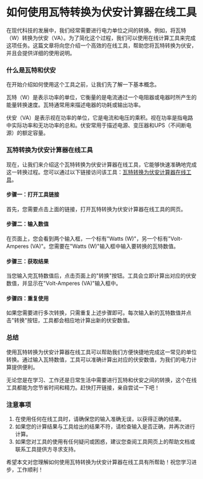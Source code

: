 如何使用瓦特转换为伏安计算器在线工具
==================

在现代科技的发展中，我们经常需要进行电力单位之间的转换。例如，将瓦特（W）转换为伏安（VA）。为了简化这个过程，我们可以使用在线计算工具来完成这项任务。这篇文章将向您介绍一个高效的在线工具，帮助您将瓦特转换为伏安，并且会提供详细的使用说明。

### 什么是瓦特和伏安

在开始介绍如何使用这个工具之前，让我们先了解一下基本概念。

瓦特（W）是表示功率的单位，它衡量的是电流通过一个电阻器或电器时所产生的能量转换速度。瓦特通常用来描述电器的功耗或输出功率。

伏安（VA）是表示视在功率的单位，它是电流和电压的乘积。视在功率是指电路中实际功率和无功功率的总和。伏安常用于描述电源、变压器和UPS（不间断电源）的额定容量。

### 瓦特转换为伏安计算器在线工具

现在，让我们来介绍这个瓦特转换为伏安计算器在线工具，它能够快速准确地完成这一转换过程。您可以通过以下链接访问该工具：[瓦特转换为伏安计算器在线工具](https://www.onlinecalculatorsfree.com/zh-cn/tools/watt-to-volt-amps-calculator.html)。

#### 步骤一：打开工具链接

首先，您需要点击上面的链接，打开瓦特转换为伏安计算器在线工具的网页。

#### 步骤二：输入数值

在页面上，您会看到两个输入框，一个标有"Watts (W)"，另一个标有"Volt-Amperes (VA)"。您需要在"Watts (W)"输入框中输入要转换的瓦特数值。

#### 步骤三：获取结果

当您输入完瓦特数值后，点击页面上的"转换"按钮。工具会立即计算出对应的伏安数值，并显示在"Volt-Amperes (VA)"输入框中。

#### 步骤四：重复使用

如果您需要进行多次转换，只需重复上述步骤即可。每次输入新的瓦特数值并点击"转换"按钮，工具都会相应地计算出新的伏安数值。

### 总结

使用瓦特转换为伏安计算器在线工具可以帮助我们方便快捷地完成这一常见的单位转换。通过输入瓦特数值，工具可以准确计算出对应的伏安数值，为我们的电力计算提供便利。

无论您是在学习、工作还是日常生活中需要进行瓦特和伏安之间的转换，这个在线工具都能为您节省时间和精力。赶快打开链接，亲自尝试一下吧！

### 注意事项

1. 在使用任何在线工具时，请确保您的输入准确无误，以获得正确的结果。
2. 如果您的计算结果与工具给出的结果不符，请检查输入是否正确，并再次进行计算。
3. 如果您对工具的使用有任何疑问或困惑，建议您查阅工具网页上的帮助文档或联系工具提供方寻求支持。

希望本文对您理解如何使用瓦特转换为伏安计算器在线工具有所帮助！祝您学习进步，工作顺利！